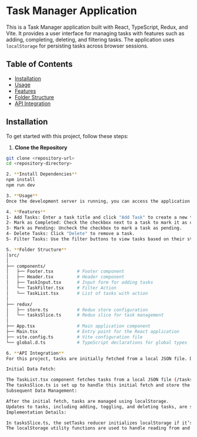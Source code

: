 # Task Manager Application

This is a Task Manager application built with React, TypeScript, Redux, and Vite. It provides a user interface for managing tasks with features such as adding, completing, deleting, and filtering tasks. The application uses `localStorage` for persisting tasks across browser sessions.

## Table of Contents

- [Installation](#installation)
- [Usage](#usage)
- [Features](#features)
- [Folder Structure](#folder-structure)
- [API Integration](#api-integration)
 
## Installation

To get started with this project, follow these steps:

1. **Clone the Repository**

  ```bash
  git clone <repository-url>
  cd <repository-directory>

2. **Install Dependencies**
  npm install
  npm run dev
  
3. **Usage**  
  Once the development server is running, you can access the application at http://localhost:3000.

4. **Features**
  1- Add Tasks: Enter a task title and click "Add Task" to create a new task.
  2- Mark as Completed: Check the checkbox next to a task to mark it as completed.
  3- Mark as Pending: Uncheck the checkbox to mark a task as pending.
  4- Delete Tasks: Click "Delete" to remove a task.
  5- Filter Tasks: Use the filter buttons to view tasks based on their status (All, Completed, Pending).

5. **Folder Structure**
  │src/
  │
  ├── components/
  │   ├── Footer.tsx         # Footer component
  │   ├── Header.tsx         # Header component
  │   ├── TaskInput.tsx      # Input form for adding tasks
  │   └── TaskFilter.tsx     # Filter Action
  │   └── TaskList.tsx       # List of tasks with action
  │
  ├── redux/
  │   ├── store.ts           # Redux store configuration
  │   └── tasksSlice.ts      # Redux slice for task management
  │
  ├── App.tsx                # Main application component
  ├── Main.tsx               # Entry point for the React application
  ├── vite.config.ts         # Vite configuration file
  └── global.d.ts            # TypeScript declarations for global types

6. **API Integration**
  For this project, tasks are initially fetched from a local JSON file. During the first load, the application reads tasks from this file. After this initial fetch, tasks are stored in localStorage and subsequently retrieved from localStorage for future operations.

  Initial Data Fetch:

  The TaskList.tsx component fetches tasks from a local JSON file (/tasks.json) the first time the application is loaded.
  The tasksSlice.ts is set up to handle this initial fetch and store the data in localStorage.
  Subsequent Data Management:

  After the initial fetch, tasks are managed using localStorage.
  Updates to tasks, including adding, toggling, and deleting tasks, are synchronized with localStorage to persist changes across page reloads.
  Implementation Details:

  In tasksSlice.ts, the setTasks reducer initializes localStorage if it’s empty, ensuring that data is not overwritten on subsequent loads.
  The localStorage utility functions are used to handle reading from and writing to localStorage to maintain task data.